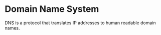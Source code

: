 # Domain Name System
DNS is a protocol that translates IP addresses to human readable domain names. 
